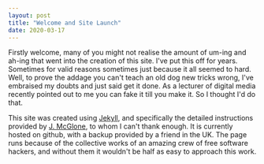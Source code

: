 ```yaml
---
layout: post
title: "Welcome and Site Launch"
date: 2020-03-17
---
```


 Firstly welcome, many of you might not realise the amount of um-ing and ah-ing that went into the creation of this site. I've put this off for years. Sometimes for valid reasons sometimes just because it all seemed to hard. Well, to prove the addage you can't teach an old dog new tricks wrong, I've embraised my doubts and just said get it done. As a lecturer of digital media recently pointed out to me you can fake it till you make it. So I thought I'd do that.

 This site was created using [Jekyll](http://jekyllrb.com), and specifically the detailed instructions provided by [J. McGlone](http://jmcglone.com/guides/github-pages/), to whom I can't thank enough. It is currently hosted on github, with a backup provided by a friend in the UK. The page runs because of the collective works of an amazing crew of free software hackers, and without them it wouldn't be half as easy to approach this work.
